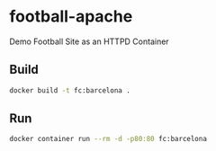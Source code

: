 # football-apache

Demo Football Site as an HTTPD Container


## Build
```bash
docker build -t fc:barcelona .
```


## Run
```bash
docker container run --rm -d -p80:80 fc:barcelona
```
